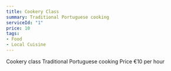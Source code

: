 ```yaml
---
title: Cookery Class
summary: Traditional Portuguese cooking
serviceId: "1"
price: 10
tags: 
- Food
- Local Cuisine
---
```


Cookery class
Traditional Portuguese cooking
Price €10 per hour